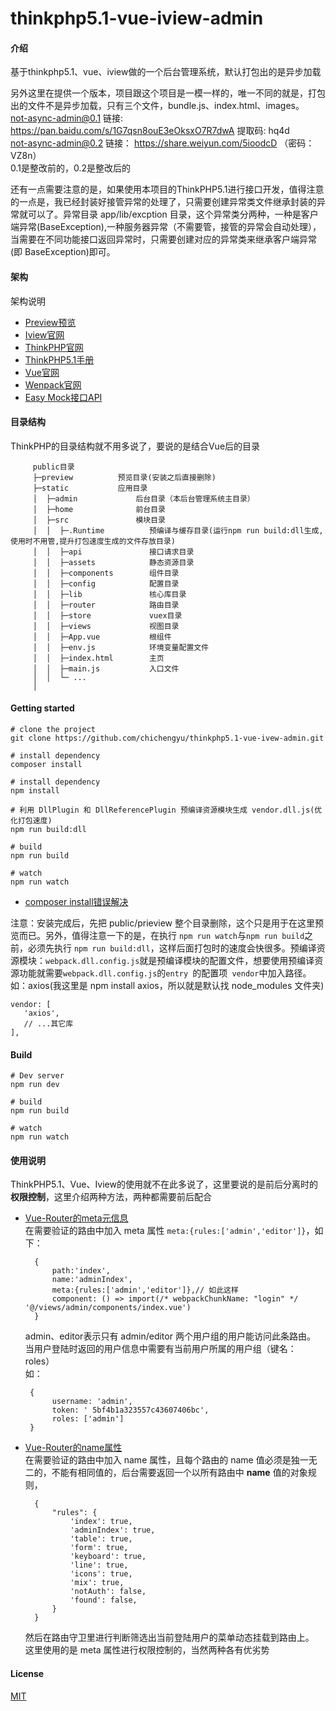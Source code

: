 # thinkphp5.1-vue-iview-admin

#### 介绍

基于thinkphp5.1、vue、iview做的一个后台管理系统，默认打包出的是异步加载

另外这里在提供一个版本，项目跟这个项目是一模一样的，唯一不同的就是，打包出的文件不是异步加载，只有三个文件，bundle.js、index.html、images。  
not-async-admin@0.1 链接: https://pan.baidu.com/s/1G7qsn8ouE3eOksxO7R7dwA 提取码: hq4d  
not-async-admin@0.2 链接： https://share.weiyun.com/5ioodcD （密码：VZ8n）    
0.1是整改前的，0.2是整改后的


还有一点需要注意的是，如果使用本项目的ThinkPHP5.1进行接口开发，值得注意的一点是，我已经封装好接管异常的处理了，只需要创建异常类文件继承封装的异常就可以了。异常目录 app/lib/excption 目录，这个异常类分两种，一种是客户端异常(BaseException),一种服务器异常（不需要管，接管的异常会自动处理），当需要在不同功能接口返回异常时，只需要创建对应的异常类来继承客户端异常(即 BaseException)即可。


#### 架构
架构说明

   + [Preview预览](http://xiaochiwz.gitee.io/thinkphp5.1-vue-ivew-admin)
   + [Iview官网](http://v1.iviewui.com/docs/guide/start)
   + [ThinkPHP官网](http://www.thinkphp.cn/)
   + [ThinkPHP5.1手册](https://www.kancloud.cn/manual/thinkphp5_1/353946)
   + [Vue官网](https://cn.vuejs.org/v2/guide/)
   + [Wenpack官网](https://www.webpackjs.com/)
   + [Easy Mock接口API](https://www.easy-mock.com/project/5bf4b1a323557c43607406bc)

#### 目录结构
   ThinkPHP的目录结构就不用多说了，要说的是结合Vue后的目录  
```  
     public目录  
     ├─preview          预览目录(安装之后直接删除)  
     ├─static           应用目录  
     │  ├─admin             后台目录（本后台管理系统主目录）  
     │  ├─home              前台目录  
     │  ├─src               模块目录  
     │  │  ├─.Runtime          预编译与缓存目录(运行npm run build:dll生成,使用时不用管,提升打包速度生成的文件存放目录)
     │  │  ├─api               接口请求目录  
     │  │  ├─assets            静态资源目录  
     │  │  ├─components        组件目录  
     │  │  ├─config            配置目录  
     │  │  ├─lib               核心库目录  
     │  │  ├─router            路由目录  
     │  │  ├─store             vuex目录  
     │  │  ├─views             视图目录  
     │  │  ├─App.vue           根组件  
     │  │  ├─env.js            环境变量配置文件  
     │  │  ├─index.html        主页    
     │  │  ├─main.js           入口文件    
     │  │  └─ ...              
     │
```

#### Getting started
```
# clone the project
git clone https://github.com/chichengyu/thinkphp5.1-vue-ivew-admin.git

# install dependency
composer install

# install dependency
npm install

# 利用 DllPlugin 和 DllReferencePlugin 预编译资源模块生成 vendor.dll.js(优化打包速度)
npm run build:dll

# build
npm run build

# watch
npm run watch
```  
+ [composer install错误解决](https://beltxman.com/archives/1620.html) 
  
注意：安装完成后，先把 public/prieview 整个目录删除，这个只是用于在这里预览而已。另外，值得注意一下的是，在执行 ```npm run watch```与```npm run build```之前，必须先执行 ```npm run build:dll```，这样后面打包时的速度会快很多。预编译资源模块：```webpack.dll.config.js```就是预编译模块的配置文件，想要使用预编译资源功能就需要```webpack.dll.config.js```的```entry ```的配置项``` vendor```中加入路径。如：axios(我这里是 npm install axios，所以就是默认找 node_modules 文件夹)  

    vendor: [
       'axios',
       // ...其它库
    ],   

#### Build
```
# Dev server
npm run dev  

# build  
npm run build

# watch
npm run watch
```

#### 使用说明
ThinkPHP5.1、Vue、Iview的使用就不在此多说了，这里要说的是前后分离时的 **权限控制**，这里介绍两种方法，两种都需要前后配合  
   + [Vue-Router的meta元信息](https://router.vuejs.org/zh/guide/advanced/meta.html)  
        在需要验证的路由中加入 meta 属性 ``` meta:{rules:['admin','editor']} ```，如下：
      ```
        {  
	        path:'index',  
	        name:'adminIndex',  
	        meta:{rules:['admin','editor']},// 如此这样  
	        component: () => import(/* webpackChunkName: "login" */ '@/views/admin/components/index.vue')  
        }  
      ```
      admin、editor表示只有 admin/editor 两个用户组的用户能访问此条路由。  
         当用户登陆时返回的用户信息中需要有当前用户所属的用户组（键名：roles）  
         如：
      ```
       {
	        username: 'admin',
	        token: ' 5bf4b1a323557c43607406bc',
	        roles: ['admin']
       } 
      ```
   + [Vue-Router的name属性](https://router.vuejs.org/zh/guide/essentials/named-routes.html)  
        在需要验证的路由中加入 name 属性，且每个路由的 name 值必须是独一无二的，不能有相同值的，后台需要返回一个以所有路由中 **name** 值的对象规则，
      ```
        {
	        "rules": {
	            'index': true,
	            'adminIndex': true,
	            'table': true,
	            'form': true,
	            'keyboard': true,
	            'line': true,
	            'icons': true,
	            'mix': true,
	            'notAuth': false,
	            'found': false,
	        }
        }
      ```  
        然后在路由守卫里进行判断筛选出当前登陆用户的菜单动态挂载到路由上。  
        这里使用的是 meta 属性进行权限控制的，当然两种各有优劣势 



#### License
[MIT](https://opensource.org/licenses/MIT)
